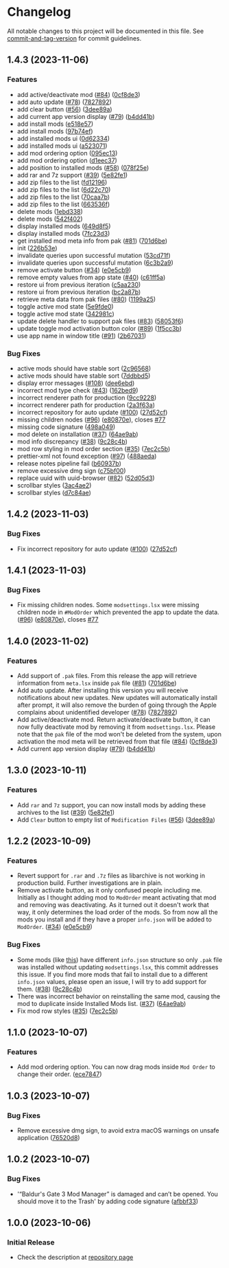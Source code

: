 # Changelog

All notable changes to this project will be documented in this file. See [commit-and-tag-version](https://github.com/absolute-version/commit-and-tag-version) for commit guidelines.

## 1.4.3 (2023-11-06)


### Features

* add active/deactivate mod ([#84](https://github.com/mkinfrared/baldurs-gate3-mod-manager/issues/84)) ([0cf8de3](https://github.com/mkinfrared/baldurs-gate3-mod-manager/commit/0cf8de35008368e554e92d5b6c2f0473fc471ee2))
* add auto update ([#78](https://github.com/mkinfrared/baldurs-gate3-mod-manager/issues/78)) ([7827892](https://github.com/mkinfrared/baldurs-gate3-mod-manager/commit/78278928efccbacffcb94ddf78b2cedb5d72b5b1))
* add clear button ([#56](https://github.com/mkinfrared/baldurs-gate3-mod-manager/issues/56)) ([3dee89a](https://github.com/mkinfrared/baldurs-gate3-mod-manager/commit/3dee89a7703cdf8e793d657e84aa9477903795d2))
* add current app version display ([#79](https://github.com/mkinfrared/baldurs-gate3-mod-manager/issues/79)) ([b4dd41b](https://github.com/mkinfrared/baldurs-gate3-mod-manager/commit/b4dd41ba446f74272c0377ef3a319a568b042cbb))
* add install mods ([e518e57](https://github.com/mkinfrared/baldurs-gate3-mod-manager/commit/e518e57a05221ed6eaeb599a0889c40aa6bd134c))
* add install mods ([97b74ef](https://github.com/mkinfrared/baldurs-gate3-mod-manager/commit/97b74efffa5b04c7953abfce8a3836bfe9ddc84b))
* add installed mods ui ([0d62334](https://github.com/mkinfrared/baldurs-gate3-mod-manager/commit/0d623346d28aaf2ecff43e68968ed17b8a259bda))
* add installed mods ui ([a523071](https://github.com/mkinfrared/baldurs-gate3-mod-manager/commit/a52307115904499b952296af62f2de8233a5197c))
* add mod ordering option ([095ec13](https://github.com/mkinfrared/baldurs-gate3-mod-manager/commit/095ec131023bff2127fa0c9ca199a10ed87c8899))
* add mod ordering option ([d1eec37](https://github.com/mkinfrared/baldurs-gate3-mod-manager/commit/d1eec37aac6158e27513d813127bff9c8b6d14d5))
* add position to installed mods ([#58](https://github.com/mkinfrared/baldurs-gate3-mod-manager/issues/58)) ([078f25e](https://github.com/mkinfrared/baldurs-gate3-mod-manager/commit/078f25e6b155e94e8c14c542b4b8cdf2719d8cbf))
* add rar and 7z support ([#39](https://github.com/mkinfrared/baldurs-gate3-mod-manager/issues/39)) ([5e82fe1](https://github.com/mkinfrared/baldurs-gate3-mod-manager/commit/5e82fe10e1bca652353b08253aa9ddb8e420b2cd))
* add zip files to the list ([fd12196](https://github.com/mkinfrared/baldurs-gate3-mod-manager/commit/fd12196cd86206066b555400dd1ba70e6a232441))
* add zip files to the list ([6d22c70](https://github.com/mkinfrared/baldurs-gate3-mod-manager/commit/6d22c70dd69df5440f3357e0a87747989bf13b95))
* add zip files to the list ([70caa7b](https://github.com/mkinfrared/baldurs-gate3-mod-manager/commit/70caa7bd8b617f466938dc76fd9b6d8af9a5dcc1))
* add zip files to the list ([663536f](https://github.com/mkinfrared/baldurs-gate3-mod-manager/commit/663536f9f01978234852a76492c3352eee2d52f2))
* delete mods ([1ebd338](https://github.com/mkinfrared/baldurs-gate3-mod-manager/commit/1ebd3389cb2e08bf3346408e1d9377fadd460e01))
* delete mods ([542f402](https://github.com/mkinfrared/baldurs-gate3-mod-manager/commit/542f402b2699a97387986ea7b925bfcc22a5beef))
* display installed mods ([649d8f5](https://github.com/mkinfrared/baldurs-gate3-mod-manager/commit/649d8f57f28ebbdc607e181102c99091305efeb1))
* display installed mods ([7fc23d3](https://github.com/mkinfrared/baldurs-gate3-mod-manager/commit/7fc23d3e4f47d5a8531bdfa9d8ff8aaf6dd456c5))
* get installed mod meta info from pak ([#81](https://github.com/mkinfrared/baldurs-gate3-mod-manager/issues/81)) ([701d6be](https://github.com/mkinfrared/baldurs-gate3-mod-manager/commit/701d6be236f055cddaf6ff9fde1137738a4670d2))
* init ([226b53e](https://github.com/mkinfrared/baldurs-gate3-mod-manager/commit/226b53e78e4da5cb5d9eef31140389a7af0ae604))
* invalidate queries upon successful mutation ([53cd71f](https://github.com/mkinfrared/baldurs-gate3-mod-manager/commit/53cd71f611bf8b924b1a2af7fccaade044332473))
* invalidate queries upon successful mutation ([6c3b2a9](https://github.com/mkinfrared/baldurs-gate3-mod-manager/commit/6c3b2a945e3794a433051262c30950993215700f))
* remove activate button ([#34](https://github.com/mkinfrared/baldurs-gate3-mod-manager/issues/34)) ([e0e5cb9](https://github.com/mkinfrared/baldurs-gate3-mod-manager/commit/e0e5cb94c7dc316bf6d294923fb2942dc1e3438b))
* remove empty values from app state ([#40](https://github.com/mkinfrared/baldurs-gate3-mod-manager/issues/40)) ([c61ff5a](https://github.com/mkinfrared/baldurs-gate3-mod-manager/commit/c61ff5a82597526a36ceb52ef2fcc8edf39bd67b))
* restore ui from previous iteration ([c5aa230](https://github.com/mkinfrared/baldurs-gate3-mod-manager/commit/c5aa230fcd1e91eb0b97f896fd69c84dbd0a28cf))
* restore ui from previous iteration ([bc2a87b](https://github.com/mkinfrared/baldurs-gate3-mod-manager/commit/bc2a87b348bdcba8ecec9c96e102dd822d15cb71))
* retrieve meta data from pak files ([#80](https://github.com/mkinfrared/baldurs-gate3-mod-manager/issues/80)) ([1199a25](https://github.com/mkinfrared/baldurs-gate3-mod-manager/commit/1199a25b02951674bc3695b792cc2562c1386ec1))
* toggle active mod state ([5e9fde0](https://github.com/mkinfrared/baldurs-gate3-mod-manager/commit/5e9fde0d6aa7d34bea20b2c91700b3efcd3d5106))
* toggle active mod state ([342981c](https://github.com/mkinfrared/baldurs-gate3-mod-manager/commit/342981c88e72cbfd1fe0b04a9493de79983ba881))
* update delete handler to support pak files ([#83](https://github.com/mkinfrared/baldurs-gate3-mod-manager/issues/83)) ([58053f6](https://github.com/mkinfrared/baldurs-gate3-mod-manager/commit/58053f6b5096453f83c325790a70d43c30d88357))
* update toggle mod activation button color ([#89](https://github.com/mkinfrared/baldurs-gate3-mod-manager/issues/89)) ([1f5cc3b](https://github.com/mkinfrared/baldurs-gate3-mod-manager/commit/1f5cc3bde472a60458a524e7762015ce8f9371cf))
* use app name in window title ([#91](https://github.com/mkinfrared/baldurs-gate3-mod-manager/issues/91)) ([2b67031](https://github.com/mkinfrared/baldurs-gate3-mod-manager/commit/2b67031cd332f36e18b04fb1e29b7174cb2cd2de))


### Bug Fixes

* active mods should have stable sort ([2c96568](https://github.com/mkinfrared/baldurs-gate3-mod-manager/commit/2c965681aadbccc91e14b0e7b19e1dbd9a1ee364))
* active mods should have stable sort ([7ddbbd5](https://github.com/mkinfrared/baldurs-gate3-mod-manager/commit/7ddbbd5545fa15425ae4175b8715cf37ca7df5fa))
* display error messages ([#108](https://github.com/mkinfrared/baldurs-gate3-mod-manager/issues/108)) ([dee6ebd](https://github.com/mkinfrared/baldurs-gate3-mod-manager/commit/dee6ebde59503162a58c4c3852f1629595961ccb))
* incorrect mod type check ([#43](https://github.com/mkinfrared/baldurs-gate3-mod-manager/issues/43)) ([162bed9](https://github.com/mkinfrared/baldurs-gate3-mod-manager/commit/162bed94de18483e0ff06d43fe1deaaac0a76f19))
* incorrect renderer path for production ([9cc9228](https://github.com/mkinfrared/baldurs-gate3-mod-manager/commit/9cc92280b5a83fbb030f08dc4cb0a5532d242149))
* incorrect renderer path for production ([2a3f63a](https://github.com/mkinfrared/baldurs-gate3-mod-manager/commit/2a3f63a60eb1161183ec7669559906034a0cfe7e))
* incorrect repository for auto update ([#100](https://github.com/mkinfrared/baldurs-gate3-mod-manager/issues/100)) ([27d52cf](https://github.com/mkinfrared/baldurs-gate3-mod-manager/commit/27d52cf205318867b0696359ba53a03e52af533e))
* missing children nodes ([#96](https://github.com/mkinfrared/baldurs-gate3-mod-manager/issues/96)) ([e80870e](https://github.com/mkinfrared/baldurs-gate3-mod-manager/commit/e80870efa36cd439f1e0485ddde0bd23c0bcf8d6)), closes [#77](https://github.com/mkinfrared/baldurs-gate3-mod-manager/issues/77)
* missing code signature ([498a049](https://github.com/mkinfrared/baldurs-gate3-mod-manager/commit/498a0495d1dd40f1a5a35690d47253054f8abf19))
* mod delete on installation ([#37](https://github.com/mkinfrared/baldurs-gate3-mod-manager/issues/37)) ([64ae9ab](https://github.com/mkinfrared/baldurs-gate3-mod-manager/commit/64ae9abfa9d7c4fe99bd29b274475b7cf537e792))
* mod info discrepancy ([#38](https://github.com/mkinfrared/baldurs-gate3-mod-manager/issues/38)) ([9c28c4b](https://github.com/mkinfrared/baldurs-gate3-mod-manager/commit/9c28c4b5b9c10a25a9e5c3a37a5795e6be44d199))
* mod row styling in mod order section ([#35](https://github.com/mkinfrared/baldurs-gate3-mod-manager/issues/35)) ([7ec2c5b](https://github.com/mkinfrared/baldurs-gate3-mod-manager/commit/7ec2c5bebbd40b91a0b518c5ae8f953430e2b3db))
* prettier-xml not found exception ([#97](https://github.com/mkinfrared/baldurs-gate3-mod-manager/issues/97)) ([488aeda](https://github.com/mkinfrared/baldurs-gate3-mod-manager/commit/488aeda1d7a54625602cd41d3c87fba0d9434bba))
* release notes pipeline fail ([b60937b](https://github.com/mkinfrared/baldurs-gate3-mod-manager/commit/b60937b5341e71e6aeff3c82ac6464c06d2ba3f1))
* remove excessive dmg sign ([c75bf00](https://github.com/mkinfrared/baldurs-gate3-mod-manager/commit/c75bf001cd91d78efab9a8f40bd76e2e3f251555))
* replace uuid with uuid-browser ([#82](https://github.com/mkinfrared/baldurs-gate3-mod-manager/issues/82)) ([52d05d3](https://github.com/mkinfrared/baldurs-gate3-mod-manager/commit/52d05d3be5e1682a373b15fc318522fb4cf1ecdc))
* scrollbar styles ([3ac4ae2](https://github.com/mkinfrared/baldurs-gate3-mod-manager/commit/3ac4ae272d2fc5bc9fc317b94b4b82c2bb6c4983))
* scrollbar styles ([d7c84ae](https://github.com/mkinfrared/baldurs-gate3-mod-manager/commit/d7c84aec5dd523a246be4ff241b1ec2dceef7328))

## 1.4.2 (2023-11-03)


### Bug Fixes

* Fix incorrect repository for auto update ([#100](https://github.com/mkinfrared/baldurs-gate3-mod-manager/issues/100)) ([27d52cf](https://github.com/mkinfrared/baldurs-gate3-mod-manager/commit/27d52cf205318867b0696359ba53a03e52af533e))

## 1.4.1 (2023-11-03)


### Bug Fixes

* Fix missing children nodes. Some `modsettings.lsx` were missing children node in `#ModOrder` which prevented the app to update the data. ([#96](https://github.com/mkinfrared/baldurs-gate3-mod-manager/issues/96)) ([e80870e](https://github.com/mkinfrared/baldurs-gate3-mod-manager/commit/e80870efa36cd439f1e0485ddde0bd23c0bcf8d6)), closes [#77](https://github.com/mkinfrared/baldurs-gate3-mod-manager/issues/77)

## 1.4.0 (2023-11-02)


### Features

* Add support of `.pak` files. From this release the app will retrieve information from `meta.lsx` inside `pak` file ([#81](https://github.com/mkinfrared/baldurs-gate3-mod-manager/issues/81)) ([701d6be](https://github.com/mkinfrared/baldurs-gate3-mod-manager/commit/701d6be236f055cddaf6ff9fde1137738a4670d2))
* Add auto update. After installing this version you will receive notifications about new updates. New updates will automatically install after prompt, it will also remove the burden of going through the Apple complains about unidentified developer  ([#78](https://github.com/mkinfrared/baldurs-gate3-mod-manager/issues/78)) ([7827892](https://github.com/mkinfrared/baldurs-gate3-mod-manager/commit/78278928efccbacffcb94ddf78b2cedb5d72b5b1))
* Add active/deactivate mod. Return activate/deactivate button, it can now fully deactivate mod by removing it from `modsettings.lsx`. Please note that the `pak` file of the mod won't be deleted from the system, upon activation the mod meta will be retrieved from that file ([#84](https://github.com/mkinfrared/baldurs-gate3-mod-manager/issues/84)) ([0cf8de3](https://github.com/mkinfrared/baldurs-gate3-mod-manager/commit/0cf8de35008368e554e92d5b6c2f0473fc471ee2))
* Add current app version display ([#79](https://github.com/mkinfrared/baldurs-gate3-mod-manager/issues/79)) ([b4dd41b](https://github.com/mkinfrared/baldurs-gate3-mod-manager/commit/b4dd41ba446f74272c0377ef3a319a568b042cbb))

## 1.3.0 (2023-10-11)


### Features

* Add `rar` and `7z` support, you can now install mods by adding these archives to the list ([#39](https://github.com/mkinfrared/baldurs-gate3-mod-manager/issues/39)) ([5e82fe1](https://github.com/mkinfrared/baldurs-gate3-mod-manager/commit/5e82fe10e1bca652353b08253aa9ddb8e420b2cd))
* Add `Clear` button to empty list of `Modification Files` ([#56](https://github.com/mkinfrared/baldurs-gate3-mod-manager/issues/56)) ([3dee89a](https://github.com/mkinfrared/baldurs-gate3-mod-manager/commit/3dee89a7703cdf8e793d657e84aa9477903795d2))

## 1.2.2 (2023-10-09)

### Features

- Revert support for `.rar` and `.7z` files as libarchive is not working in production build. Further investigations are in plain.
- Remove activate button, as it only confused people including me. Initially as I thought adding mod to `ModOrder` meant
  activating that mod and removing was deactivating. As it turned out it doesn't work that way, it only determines the
  load order of the mods. So from now all the mods you install and if they have a proper `info.json` will be added
  to `ModOrder`. ([#34](https://github.com/mkinfrared/baldurs-gate3-mod-manager/issues/34)) ([e0e5cb9](https://github.com/mkinfrared/baldurs-gate3-mod-manager/commit/e0e5cb94c7dc316bf6d294923fb2942dc1e3438b))

### Bug Fixes

- Some mods (like [this](https://www.nexusmods.com/baldursgate3/mods/243?tab=posts&BH=1)) have different `info.json`
  structure so only `.pak` file was installed without updating `modsettings.lsx`, this commit addresses this issue. If
  you find more mods that fail to install due to a different `info.json` values, please open an issue, I will try to add
  support for
  them. ([#38](https://github.com/mkinfrared/baldurs-gate3-mod-manager/issues/38)) ([9c28c4b](https://github.com/mkinfrared/baldurs-gate3-mod-manager/commit/9c28c4b5b9c10a25a9e5c3a37a5795e6be44d199))
- There was incorrect behavior on reinstalling the same mod, causing the mod to duplicate inside Installed Mods
  list. ([#37](https://github.com/mkinfrared/baldurs-gate3-mod-manager/issues/37)) ([64ae9ab](https://github.com/mkinfrared/baldurs-gate3-mod-manager/commit/64ae9abfa9d7c4fe99bd29b274475b7cf537e792))
- Fix mod row
  styles ([#35](https://github.com/mkinfrared/baldurs-gate3-mod-manager/issues/35)) ([7ec2c5b](https://github.com/mkinfrared/baldurs-gate3-mod-manager/commit/7ec2c5bebbd40b91a0b518c5ae8f953430e2b3db))

## 1.1.0 (2023-10-07)

### Features

- Add mod ordering option. You can now drag mods inside `Mod Order` to change their
  order. ([ece7847](https://github.com/mkinfrared/baldurs-gate3-mod-manager/commit/ece78470693fb33453077f9b689f8ddb10e6dd4f))

## 1.0.3 (2023-10-07)

### Bug Fixes

- Remove excessive dmg sign, to avoid extra macOS warnings on unsafe
  application ([76520d8](https://github.com/mkinfrared/baldurs-gate3-mod-manager/commit/76520d8bbfdae1e87e3a18bccbfb2d1dd7adc443))

## 1.0.2 (2023-10-07)

### Bug Fixes

- '“Baldur's Gate 3 Mod Manager” is damaged and can’t be opened. You should move it to the Trash' by adding code
  signature ([afbbf33](https://github.com/mkinfrared/baldurs-gate3-mod-manager/commit/afbbf3374bebff05cd6d293a5cbfed2165717673))

## 1.0.0 (2023-10-06)

### Initial Release

- Check the description at [repository page](https://github.com/mkinfrared/baldurs-gate3-mod-manager)

